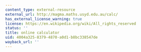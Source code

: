 ```yaml
---
content_type: external-resource
external_url: http://magma.maths.usyd.edu.au/calc/
has_external_license_warning: true
license: https://en.wikipedia.org/wiki/All_rights_reserved
status: ''
title: online calculator
uid: 4004a325-8379-4870-a0d1-b8bc338547de
wayback_url: ''
---
```

